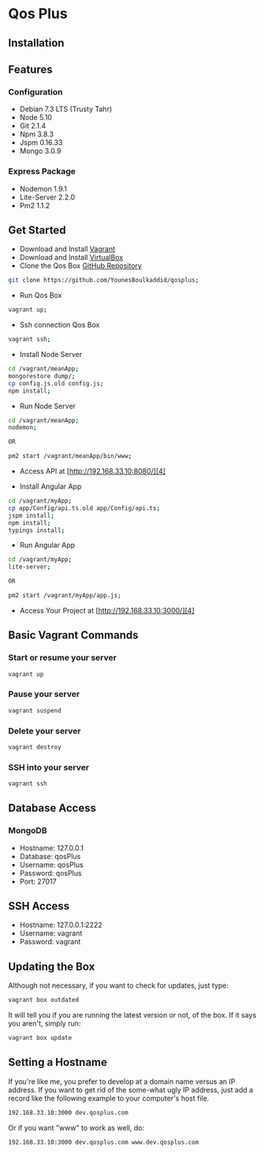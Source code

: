 Qos Plus
=================
Installation
-----------------
## Features

### Configuration

- Debian 7.3 LTS (Trusty Tahr)
- Node 5.10
- Git 2.1.4
- Npm 3.8.3
- Jspm 0.16.33
- Mongo 3.0.9

### Express Package

- Nodemon 1.9.1
- Lite-Server 2.2.0
- Pm2 1.1.2



## Get Started

* Download and Install [Vagrant][1]
* Download and Install [VirtualBox][2]
* Clone the Qos Box [GitHub Repository][3]
```bash
git clone https://github.com/YounesBoulkaddid/qosplus;
```
* Run Qos Box

```bash
vagrant up;
```

* Ssh connection Qos Box

```bash
vagrant ssh;
```

* Install Node Server

```bash
cd /vagrant/meanApp;
mongorestore dump/;
cp config.js.old config.js;
npm install;
```

* Run Node Server

```bash
cd /vagrant/meanApp;
nodemon;

OR

pm2 start /vagrant/meanApp/bin/www;

```
* Access API at  [http://192.168.33.10:8080/][4]


* Install Angular App 

```bash
cd /vagrant/myApp;
cp app/Config/api.ts.old app/Config/api.ts;
jspm install;
npm install;
typings install;
```

* Run Angular App 

```bash
cd /vagrant/myApp;
lite-server;

OR

pm2 start /vagrant/myApp/app.js;
```

* Access Your Project at  [http://192.168.33.10:3000/][4]

## Basic Vagrant Commands


### Start or resume your server
```bash
vagrant up
```

### Pause your server
```bash
vagrant suspend
```

### Delete your server
```bash
vagrant destroy
```

### SSH into your server
```bash
vagrant ssh
```




## Database Access

### MongoDB

- Hostname: 127.0.0.1
- Database: qosPlus
- Username: qosPlus
- Password: qosPlus
- Port: 27017


## SSH Access

- Hostname: 127.0.0.1:2222
- Username: vagrant
- Password: vagrant


## Updating the Box

Although not necessary, if you want to check for updates, just type:

```bash
vagrant box outdated
```

It will tell you if you are running the latest version or not, of the box. If it says you aren't, simply run:

```bash
vagrant box update
```


## Setting a Hostname

If you're like me, you prefer to develop at a domain name versus an IP address. If you want to get rid of the some-what ugly IP address, just add a record like the following example to your computer's host file.

```bash
192.168.33.10:3000 dev.qosplus.com
```

Or if you want "www" to work as well, do:

```bash
192.168.33.10:3000 dev.qosplus.com www.dev.qosplus.com
```



 [1]: https://www.vagrantup.com/downloads.html
 [2]: https://www.virtualbox.org/wiki/Downloads
 [3]: https://github.com/YounesBoulkaddid/qosplus
 [4]: http://192.168.33.10:3000/